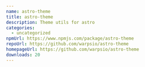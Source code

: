 ```yaml
---
name: astro-theme
title: astro-theme
description: Theme utils for astro
categories:
  - uncategorized
npmUrl: https://www.npmjs.com/package/astro-theme
repoUrl: https://github.com/warpsio/astro-theme
homepageUrl: https://github.com/warpsio/astro-theme
downloads: 20
---
```

